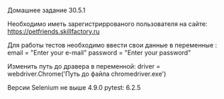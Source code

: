 Домашнее задание 30.5.1

Необходимо иметь зарегистриррованого пользователя на сайте: https://petfriends.skillfactory.ru

Для работы тестов необходимо ввести свои данные в переменные :
email = "Enter your e-mail"
password = "Enter your password"

Изменить путь до дравера в переменной: 
driver = webdriver.Chrome('Путь до файла chromedriver.exe')

Версии Selenium не выше 4.9.0
pytest: 6.2.5

